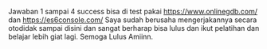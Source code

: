 Jawaban 1 sampai 4 success bisa di test pakai https://www.onlinegdb.com/ dan https://es6console.com/
Saya sudah berusaha mengerjakannya secara otodidak sampai disini dan sangat berharap bisa lulus dan ikut pelatihan dan belajar lebih giat lagi.
Semoga Lulus Amiinn.
